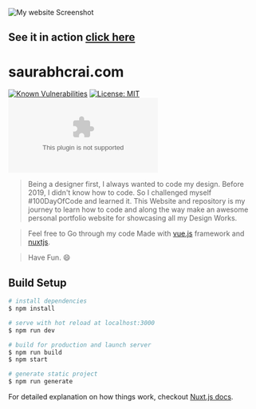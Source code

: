 
![My website Screenshot](https://raw.githubusercontent.com/SAURABHRAI110/saurabhcrai.com/master/assets/projects/sr/sr-website-hero.jpg)


## See it in action [click here](https://saurabhcrai.com)
# saurabhcrai.com

[![Known Vulnerabilities](https://snyk.io//test/github/SAURABHRAI110/saurabhcrai.com/badge.svg?targetFile=package.json)](https://snyk.io//test/github/SAURABHRAI110/saurabhcrai.com?targetFile=package.json)
[![License: MIT](https://img.shields.io/badge/License-MIT-yellow.svg)](https://opensource.org/licenses/MIT)
![GitHub repo size](https://img.shields.io/github/repo-size/saurabhrai110/saurabhcrai.com)



> Being a designer first, I always wanted to code my design. Before 2019, I didn't know how to code. So I challenged myself #100DayOfCode and learned it. This Website and repository is my journey to learn how to code and along the way make an awesome personal portfolio website for showcasing all my Design Works.

>Feel free to Go through my code
>Made with [vue.js](https://vuejs.org) framework and [nuxtjs](https://nuxtjs.org).

>Have Fun. 😄

## Build Setup

``` bash
# install dependencies
$ npm install

# serve with hot reload at localhost:3000
$ npm run dev

# build for production and launch server
$ npm run build
$ npm start

# generate static project
$ npm run generate
```

For detailed explanation on how things work, checkout [Nuxt.js docs](https://nuxtjs.org).
